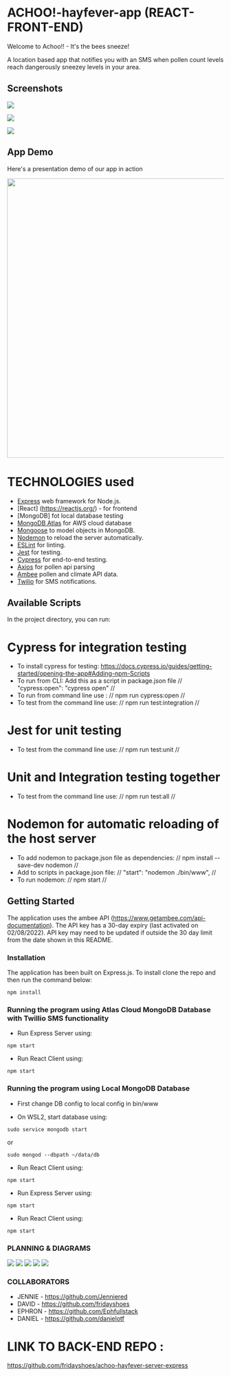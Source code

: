 # ACHOO!-hayfever-app (REACT-FRONT-END)

Welcome to Achoo!! - It's the bees sneeze!

A location based app that notifies you with an SMS when pollen count levels reach dangerously sneezey levels in your area.

## Screenshots

![](screenshots/Achoo01.jpg)

![](screenshots/Achoo02.jpg)

![](screenshots/Achoo03.jpg)

## App Demo

Here's a presentation demo of our app in action

<div align="center">
  <a href="https://youtu.be/tF9nt6tll14?t=798"> <img src="https://github.com/fridayshoes/achoo-hayfever-client-react/raw/main/screenshots/Achoo01.jpg" width="650"> </a>
</div>

# TECHNOLOGIES used

- [Express](https://expressjs.com/) web framework for Node.js.
- [React] (https://reactjs.org/) - for frontend
- [MongoDB] fot local database testing
- [MongoDB Atlas](https://www.mongodb.com/atlas/database) for AWS cloud database
- [Mongoose](https://mongoosejs.com) to model objects in MongoDB.
- [Nodemon](https://nodemon.io/) to reload the server automatically.
- [ESLint](https://eslint.org) for linting.
- [Jest](https://jestjs.io/) for testing.
- [Cypress](https://www.cypress.io/) for end-to-end testing.
- [Axios](https://github.com/axios/axios) for pollen api parsing
- [Ambee](https://www.getambee.com/) pollen and climate API data.
- [Twilio](https://www.twilio.com/) for SMS notifications.

## Available Scripts

In the project directory, you can run:

# Cypress for integration testing

- To install cypress for testing: https://docs.cypress.io/guides/getting-started/opening-the-app#Adding-npm-Scripts
- To run from CLI: Add this as a script in package.json file // "cypress:open": "cypress open" //
- To run from command line use : // npm run cypress:open //
- To test from the command line use: // npm run test:integration //

# Jest for unit testing

- To test from the command line use: // npm run test:unit //

# Unit and Integration testing together

- To test from the command line use: // npm run test:all //

# Nodemon for automatic reloading of the host server

- To add nodemon to package.json file as dependencies: // npm install --save-dev nodemon //
- Add to scripts in package.json file: // "start": "nodemon ./bin/www", //
- To run nodemon: // npm start //

## Getting Started

The application uses the ambee API (https://www.getambee.com/api-documentation). The API key has a 30-day expiry (last activated on 02/08/2022). API key may need to be updated if outside the 30 day limit from the date shown in this README.

### Installation

The application has been built on Express.js. To install clone the repo and then run the command below:

```
npm install
```

### Running the program using Atlas Cloud MongoDB Database with Twillio SMS functionality

- Run Express Server using:

```
npm start
```

- Run React Client using:

```
npm start
```

### Running the program using Local MongoDB Database

- First change DB config to local config in bin/www

- On WSL2, start database using:

```
sudo service mongodb start
```

or

```
sudo mongod --dbpath ~/data/db
```

- Run React Client using:

```
npm start
```

- Run Express Server using:

```
npm start
```

- Run React Client using:

```
npm start
```

### PLANNING & DIAGRAMS

![](diagrams/app-overview.png)
![](diagrams/pollen-api-data-flow.png)
![](diagrams/trello-wall.png)
![](diagrams/twilio-diagram.png)
![](diagrams/user-details-data-flow.png)

### COLLABORATORS

- JENNIE - https://github.com/Jenniered
- DAVID - https://github.com/fridayshoes
- EPHRON - https://github.com/Ephfullstack
- DANIEL - https://github.com/danielotf

# LINK TO BACK-END REPO :

https://github.com/fridayshoes/achoo-hayfever-server-express
